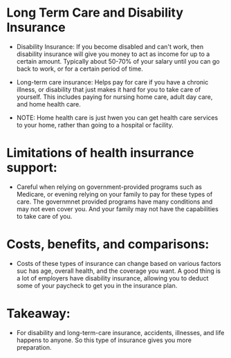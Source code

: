 # Long Term Care and Disability Insurance

- Disability Insurance: If you become disabled and can't work, then disability insurance will give you money to act as income for up to a certain amount. Typically about 50-70% of your salary until you can go back to work, or for a certain period of time.

- Long-term care insurance: Helps pay for care if you have a chronic illness, or disability that just makes it hard for you to take care of yourself. This includes paying for nursing home care, adult day care, and home health care.

- NOTE: Home health care is just hwen you can get health care services to your home, rather than going to a hospital or facility.

# Limitations of health insurrance support:
- Careful when relying on government-provided programs such as Medicare, or evening relying on your family to pay for these types of care. The governmnet provided programs have many conditions and may not even cover you. And your family may not have the capabilities to take care of you.

# Costs, benefits, and comparisons:
- Costs of these types of insurance can change based on various factors suc has age, overall health, and the coverage you want. A good thing is a lot of employers have disability insurance, allowing you to deduct some of your paycheck to get you in the insurance plan.

# Takeaway:
- For disability and long-term-care insurance, accidents, illnesses, and life happens to anyone. So this type of insurance gives you more preparation.
